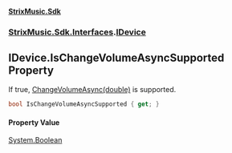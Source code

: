 #### [StrixMusic.Sdk](./index.md 'index')
### [StrixMusic.Sdk.Interfaces](./StrixMusic-Sdk-Interfaces.md 'StrixMusic.Sdk.Interfaces').[IDevice](./StrixMusic-Sdk-Interfaces-IDevice.md 'StrixMusic.Sdk.Interfaces.IDevice')
## IDevice.IsChangeVolumeAsyncSupported Property
If true, [ChangeVolumeAsync(double)](./StrixMusic-Sdk-Interfaces-IDevice-ChangeVolumeAsync(double).md 'StrixMusic.Sdk.Interfaces.IDevice.ChangeVolumeAsync(double)') is supported.  
```csharp
bool IsChangeVolumeAsyncSupported { get; }
```
#### Property Value
[System.Boolean](https://docs.microsoft.com/en-us/dotnet/api/System.Boolean 'System.Boolean')  
